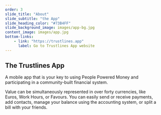 ```yaml
---
order: 3
slide_title: "About"
slide_subtitle: "the App"
slide_heading_color: "#73B4FF"
slide_background_image: images/app-bg.jpg
content_image: images/app.jpg
bottom-links:
    - link: "https://trustlines.app"
      label: Go to Trustlines App website
---
```


## The Trustlines App

A mobile app that is your key to using People Powered Money and participating in a community-built financial system. 

Value can be simultaneously represented in over forty currencies, like Euros, Work Hours, or Favours. You can easily send or receive payments, add contacts, manage your balance using the accounting system, or split a bill with your friends.
